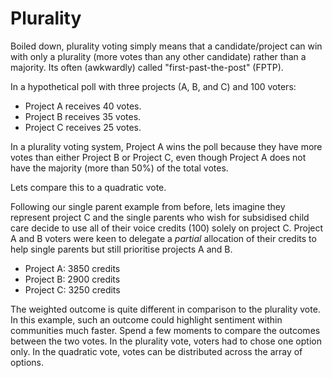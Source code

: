 # Plurality

Boiled down, plurality voting simply means that a candidate/project can win with only a plurality (more votes than any other candidate) rather than a majority. Its often (awkwardly) called "first-past-the-post" (FPTP).

In a hypothetical poll with three projects (A, B, and C) and 100 voters:

* Project A receives 40 votes.
* Project B receives 35 votes.
* Project C receives 25 votes.

In a plurality voting system, Project A wins the poll because they have more votes than either Project B or Project C, even though Project A does not have the majority (more than 50%) of the total votes.

Lets compare this to a quadratic vote.

Following our single parent example from before, lets imagine they represent project C and the single parents who wish for subsidised child care decide to use all of their voice credits (100) solely on project C. Project A and B voters were keen to delegate a _partial_ allocation of their credits to help single parents but still prioritise projects A and B.&#x20;

* Project A: 3850 credits
* Project B: 2900 credits
* Project C: 3250 credits

The weighted outcome is quite different in comparison to the plurality vote. In this example, such an outcome could highlight sentiment within communities much faster. Spend a few moments to compare the outcomes between the two votes. In the plurality vote, voters had to chose one option only. In the quadratic vote, votes can be distributed across the array of options.
